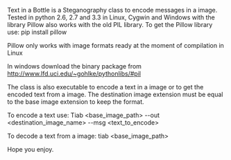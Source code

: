Text in a Bottle is a Steganography class to encode messages in a image.
Tested in python 2.6, 2.7 and 3.3 in Linux, Cygwin and Windows with the library Pillow also works with the old PIL library.
To get the Pillow library use:
 pip install pillow

Pillow only works with image formats ready at the moment of compilation in Linux

In windows download the binary package from http://www.lfd.uci.edu/~gohlke/pythonlibs/#pil


The class is also executable to encode a text in a image or to get the encoded text from a image. The destination image extension
must be equal to the base image extension to keep the format.

To encode a text use:
  Tiab <passphrase> <base_image_path> --out <destination_image_name> --msg <text_to_encode>

To decode a text from a image:
  tiab <passphrase> <base_image_path>


Hope you enjoy.
